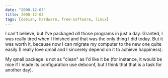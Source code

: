 ```yaml
---
date: "2000-12-03"
title: 2000-12-03
tags: [debian, hardware, free-software, linux]
---
```

I can't believe, but I've packaged *all* those programs in just a
day. Granted, I was really tired when I finished and that was the
only thing I did today. But it was worth it, because now I can
migrate my computer to the new one quite easily (I really love
qmail and I sincerely depend on it to achieve happiness).

My qmail package is not as "clean" as I'd like it be (for instance,
it would be nice if I made its configuration use debconf, but I
think that that is a task for another day).

